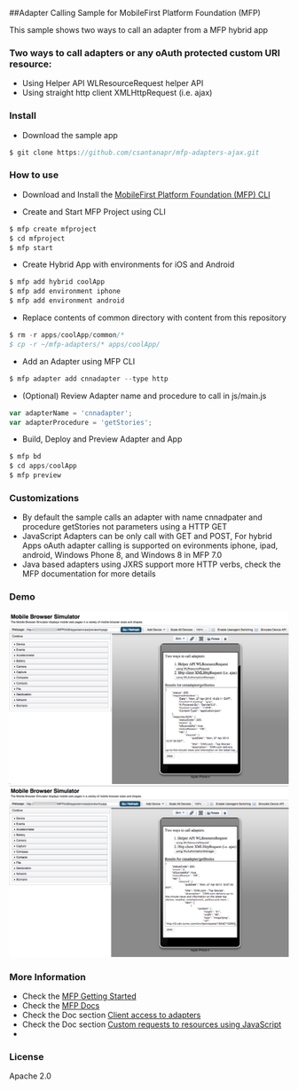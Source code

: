 ##Adapter Calling Sample for MobileFirst Platform Foundation (MFP)

This sample shows two ways to call an adapter from a MFP hybrid app

### Two ways to call adapters or any oAuth protected custom URI resource:

- Using Helper API WLResourceRequest helper API
- Using straight http client XMLHttpRequest (i.e. ajax)


### Install

- Download the sample app

```javascript
$ git clone https://github.com/csantanapr/mfp-adapters-ajax.git
````


### How to use

- Download and Install the [MobileFirst Platform Foundation (MFP) CLI](https://developer.ibm.com/mobilefirstplatform/install/#clui)


- Create and Start MFP Project using CLI

```javascript
$ mfp create mfproject
$ cd mfproject
$ mfp start
````

- Create Hybrid App with environments for iOS and Android

```javascript
$ mfp add hybrid coolApp
$ mfp add environment iphone
$ mfp add environment android
````

- Replace contents of common directory with content from this repository

```javascript
$ rm -r apps/coolApp/common/*
$ cp -r ~/mfp-adapters/* apps/coolApp/
```

- Add an Adapter using MFP CLI

```javascript
$ mfp adapter add cnnadapter --type http
```

- (Optional) Review Adapter name and procedure to call in js/main.js

```javascript
var adapterName = 'cnnadapter';
var adapterProcedure = 'getStories';
```

- Build, Deploy and Preview Adapter and App

```javascript
$ mfp bd
$ cd apps/coolApp
$ mfp preview
```

### Customizations
- By default the sample calls an adapter with name cnnadpater and procedure getStories not parameters using a HTTP GET
- JavaScript Adapters can be only call with GET and POST, For hybrid Apps oAuth adapter calling is supported on evironments iphone, ipad, android, Windows Phone 8, and Windows 8 in MFP 7.0
- Java based adapters using JXRS support more HTTP verbs, check the MFP documentation for more details

### Demo
![Picture of screenshot of Mobile Browser Simulator Using Helper API](mbs_preview_helper.png "Mobile Browser Simulator Helper API")
![Picture of screenshot of Mobile Browser Simulator Using Ajax API](mbs_preview_ajax.png "Mobile Browser Simulator Ajax")

### More Information
- Check the [MFP Getting Started](https://developer.ibm.com/mobilefirstplatform/documentation/getting-started/)
- Check the [MFP Docs](http://www-01.ibm.com/support/knowledgecenter/SSNJXP/welcome.html)
- Check the Doc section [Client access to adapters](http://www-01.ibm.com/support/knowledgecenter/SSHS8R_7.0.0/com.ibm.worklight.dev.doc/devref/c_client_access_to_adap.html)
- Check the Doc section [Custom requests to resources using JavaScript](http://www-01.ibm.com/support/knowledgecenter/SSHS8R_7.0.0/com.ibm.worklight.dev.doc/dev/c_custom_request_to_resource_hybrid.html)
-

### License
Apache 2.0
